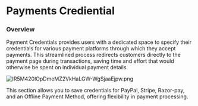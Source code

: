 # Payments Crediential

### Overview

Payment Credentials provides users with a dedicated space to specify their credentials for various payment platforms through which they accept payments. This streamlined process redirects customers directly to the payment page during transactions, saving time and effort that would otherwise be spent on individual payment details.

![IR5M420lOpDmeMZ2VkHaLGW-WgSjaaEjpw.png](Payments%20Crediential%20ef09fa56d471460caaf8e178d2a4662a/IR5M420lOpDmeMZ2VkHaLGW-WgSjaaEjpw.png)

This section allows you to save credentials for PayPal, Stripe, Razor-pay, and an Offline Payment Method, offering flexibility in payment processing.